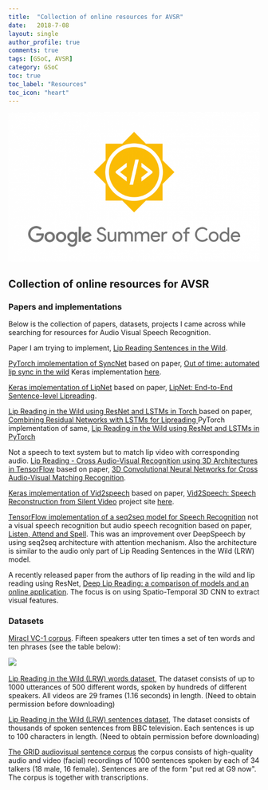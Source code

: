 ```yaml
---
title:  "Collection of online resources for AVSR"
date:   2018-7-08
layout: single
author_profile: true
comments: true
tags: [GSoC, AVSR]
category: GSoC
toc: true
toc_label: "Resources"
toc_icon: "heart"
---
```


![](/others/GSOC.png)

## Collection of online resources for AVSR

### Papers and implementations

Below is the collection of papers, datasets, projects I came across while searching for resources for Audio Visual Speech Recognition.

Paper I am trying to implement, [Lip Reading Sentences in the Wild](https://arxiv.org/abs/1611.05358).

[PyTorch implementation of SyncNet](https://github.com/joonson/syncnet_python) based on paper, [Out of time: automated lip sync in the wild](http://www.robots.ox.ac.uk/~vgg/software/lipsync/) Keras implementation [here](https://github.com/voletiv/syncnet-in-keras).

[Keras implementation of LipNet](https://github.com/rizkiarm/LipNet) based on paper, [LipNet: End-to-End Sentence-level Lipreading](https://arxiv.org/abs/1611.01599).

[Lip Reading in the Wild using ResNet and LSTMs in Torch
](https://github.com/tstafylakis/Lipreading-ResNet) based on paper, [Combining Residual Networks with LSTMs for Lipreading
](https://arxiv.org/abs/1703.04105) PyTorch implementation of same, [Lip Reading in the Wild using ResNet and LSTMs in PyTorch
](https://github.com/psyec1/Lipreading-PyTorch)

Not a speech to text system but to match lip video with corresponding audio. [Lip Reading - Cross Audio-Visual Recognition using 3D Architectures in TensorFlow](https://github.com/astorfi/lip-reading-deeplearning) based on paper, [3D Convolutional Neural Networks for Cross Audio-Visual Matching Recognition](https://ieeexplore.ieee.org/document/8063416/).

[Keras implementation of Vid2speech](https://github.com/arielephrat/vid2speech) based on paper, [Vid2Speech: Speech Reconstruction from Silent Video](https://arxiv.org/abs/1701.00495) project site [here](http://www.vision.huji.ac.il/vid2speech/).

[TensorFlow implementation of a seq2seq model for Speech Recognition](https://github.com/thomasschmied/Speech_Recognition_with_Tensorflow) not a visual speech recognition but audio speech recognition based on paper, [Listen, Attend and Spell](https://arxiv.org/abs/1508.01211). This was an improvement over DeepSpeech by using seq2seq architecture with attention mechanism. Also the architecture is similar to the audio only part of Lip Reading Sentences in the Wild (LRW) model.

A recently released paper from the authors of lip reading in the wild and lip reading using ResNet, [Deep Lip Reading: a comparison of models and an online application](https://arxiv.org/abs/1806.06053). The focus is on using Spatio-Temporal 3D CNN to extract visual features.

### Datasets

[Miracl VC-1 corpus](https://sites.google.com/site/achrafbenhamadou/-datasets/miracl-vc1). Fifteen speakers utter ten times a set of ten words and ten phrases (see the table below):

![](https://raw.githubusercontent.com/deepconvolution/LipNet/master/category.png)

[Lip Reading in the Wild (LRW) words dataset](http://www.robots.ox.ac.uk/~vgg/data/lip_reading/), The dataset consists of up to 1000 utterances of 500 different words, spoken by hundreds of different speakers. All videos are 29 frames (1.16 seconds) in length. (Need to obtain permission before downloading)

[Lip Reading in the Wild (LRW) sentences dataset](http://www.robots.ox.ac.uk/~vgg/data/lip_reading_sentences/), The dataset consists of thousands of spoken sentences from BBC television. Each sentences is up to 100 characters in length. (Need to obtain permission before downloading)

[The GRID audiovisual sentence corpus](http://spandh.dcs.shef.ac.uk/gridcorpus/) the corpus consists of high-quality audio and video (facial) recordings of 1000 sentences spoken by each of 34 talkers (18 male, 16 female). Sentences are of the form "put red at G9 now".  The corpus is together with transcriptions.
